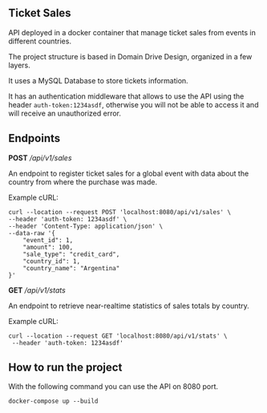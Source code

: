 ## Ticket Sales
API deployed in a docker container that manage ticket sales from events in different countries.

The project structure is based in Domain Drive Design, organized in a few layers.

It uses a MySQL Database to store tickets information.

It has an authentication middleware that allows to use the API using the header `auth-token:1234asdf`, otherwise you will not be able to access it and will receive an unauthorized error.

## Endpoints
**POST** _/api/v1/sales_

An endpoint to register ticket sales for a global event with data about the country from where the purchase was made.

Example cURL:
```
curl --location --request POST 'localhost:8080/api/v1/sales' \
--header 'auth-token: 1234asdf' \
--header 'Content-Type: application/json' \
--data-raw '{
    "event_id": 1,
    "amount": 100,
    "sale_type": "credit_card",
    "country_id": 1,
    "country_name": "Argentina"
}'
```

**GET** _/api/v1/stats_

An endpoint to retrieve near-realtime statistics of sales totals by country.

Example cURL:
```
curl --location --request GET 'localhost:8080/api/v1/stats' \
 --header 'auth-token: 1234asdf'
```

## How to run the project
With the following command you can use the API on 8080 port.

`docker-compose up --build`